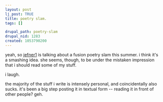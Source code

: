```yaml
--- 
layout: post
lj_post: TRUE
title: poetry slam.
tags: []

drupal_path: poetry-slam
drupal_nid: 1283
created: 1053790200
---
```

yeah, so <a href="http://jefner1.livejournal.com">jefner1</a> is talking about a fusion poetry slam this summer. i think it's a smashing idea. she seems, though, to be under the mistaken impression that i should read some of my stuff.

i laugh.

the majority of the stuff i write is intensely personal, and coincidentally also sucks. it's been a big step posting it in textual form -- reading it in front of other people? geh.
